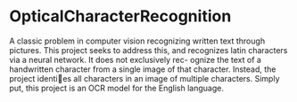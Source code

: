 # OpticalCharacterRecognition
A classic problem in computer vision recognizing
written text through pictures. This project seeks
to address this, and recognizes latin characters
via a neural network. It does not exclusively rec-
ognize the text of a handwritten character from
a single image of that character. Instead, the
project identies all characters in an image of
multiple characters. Simply put, this project is
an OCR model for the English language.
